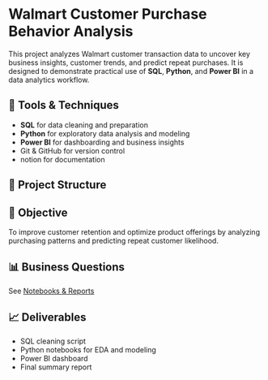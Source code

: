 # Walmart Customer Purchase Behavior Analysis

This project analyzes Walmart customer transaction data to uncover key business insights, customer trends, and predict repeat purchases. It is designed to demonstrate practical use of **SQL**, **Python**, and **Power BI** in a data analytics workflow.

## 🔧 Tools & Techniques
- **SQL** for data cleaning and preparation
- **Python** for exploratory data analysis and modeling
- **Power BI** for dashboarding and business insights
- Git & GitHub for version control
- notion for documentation

## 📁 Project Structure

## 📌 Objective
To improve customer retention and optimize product offerings by analyzing purchasing patterns and predicting repeat customer likelihood.

## 📊 Business Questions
See [Notebooks & Reports](#)

## 📈 Deliverables
- SQL cleaning script
- Python notebooks for EDA and modeling
- Power BI dashboard
- Final summary report

